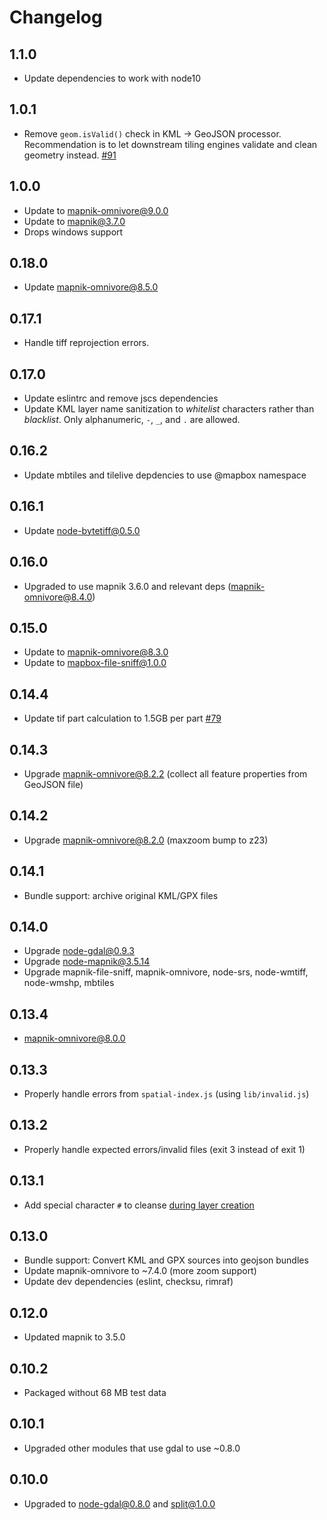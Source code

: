 # Changelog

## 1.1.0

- Update dependencies to work with node10

## 1.0.1

- Remove `geom.isValid()` check in KML -> GeoJSON processor. Recommendation is to let downstream tiling engines validate and clean geometry instead. [#91](https://github.com/mapbox/preprocessorcerer/pull/91)

## 1.0.0

- Update to mapnik-omnivore@9.0.0
- Update to mapnik@3.7.0
- Drops windows support

## 0.18.0

- Update mapnik-omnivore@8.5.0

## 0.17.1

- Handle tiff reprojection errors.

## 0.17.0

- Update eslintrc and remove jscs dependencies
- Update KML layer name sanitization to _whitelist_ characters rather than _blacklist_. Only alphanumeric, `-`, `_`, and `.` are allowed.

## 0.16.2

- Update mbtiles and tilelive depdencies to use @mapbox namespace

## 0.16.1

- Update node-bytetiff@0.5.0

## 0.16.0

- Upgraded to use mapnik 3.6.0 and relevant deps (mapnik-omnivore@8.4.0)

## 0.15.0

- Update to mapnik-omnivore@8.3.0
- Update to mapbox-file-sniff@1.0.0

## 0.14.4

- Update tif part calculation to 1.5GB per part [#79](https://github.com/mapbox/preprocessorcerer/pull/79)

## 0.14.3

- Upgrade mapnik-omnivore@8.2.2 (collect all feature properties from GeoJSON file)

## 0.14.2

- Upgrade mapnik-omnivore@8.2.0 (maxzoom bump to z23)

## 0.14.1

- Bundle support: archive original KML/GPX files

## 0.14.0

- Upgrade node-gdal@0.9.3
- Upgrade node-mapnik@3.5.14
- Upgrade mapnik-file-sniff, mapnik-omnivore, node-srs, node-wmtiff, node-wmshp, mbtiles

## 0.13.4

- mapnik-omnivore@8.0.0

## 0.13.3

- Properly handle errors from `spatial-index.js` (using `lib/invalid.js`)

## 0.13.2

- Properly handle expected errors/invalid files (exit 3 instead of exit 1)

## 0.13.1

- Add special character `#` to cleanse [during layer creation](https://github.com/mapbox/preprocessorcerer/commit/0b863be5f4afb51a63280163422db64398667882#diff-6a3ecdd8c5e09b49f32f6a629e0e52d0R65)

## 0.13.0

 - Bundle support: Convert KML and GPX sources into geojson bundles
 - Update mapnik-omnivore to ~7.4.0 (more zoom support)
 - Update dev dependencies (eslint, checksu, rimraf)

## 0.12.0

 - Updated mapnik to 3.5.0

## 0.10.2

 - Packaged without 68 MB test data

## 0.10.1

 - Upgraded other modules that use gdal to use ~0.8.0

## 0.10.0

 - Upgraded to node-gdal@0.8.0 and split@1.0.0
